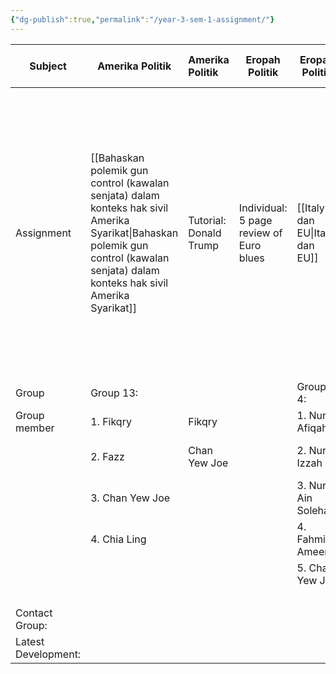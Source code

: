 ```yaml
---
{"dg-publish":true,"permalink":"/year-3-sem-1-assignment/"}
---
```



| Subject             | Amerika Politik                                                                             | Amerika Politik        | Eropah Politik                          | Eropah Politik               | Ekonomi Politik Antarabangsa                                             | Ekonomi Politik Antarabangsa | Politik dan Hubungan Etnik                                                                                   | Politik dan Masyarakat |
| ------------------- | ------------------------------------------------------------------------------------------- |:---------------------- | --------------------------------------- | ---------------------------- | ------------------------------------------------------------------------ | ---------------------------- | ------------------------------------------------------------------------------------------------------------ | ---------------------- |
| Assignment          | [[Bahaskan polemik gun control (kawalan senjata) dalam konteks hak sivil Amerika Syarikat\|Bahaskan polemik gun control (kawalan senjata) dalam konteks hak sivil Amerika Syarikat]] | Tutorial: Donald Trump | Individual: 5 page review of Euro blues | [[Italy dan EU\|Italy dan EU]] | [[Spaces/Sem 5/SKSJ3143 Ekonomi Politik Antarabangsa (EPA)/EPA Esei Kumpulan/Cadangan Dasar dalam Konteks Ekonomi Antarabangsa untuk Mengatasi Kebanjiran Pekerja Asing\|Spaces/Sem 5/SKSJ3143 Ekonomi Politik Antarabangsa (EPA)/EPA Esei Kumpulan/Cadangan Dasar dalam Konteks Ekonomi Antarabangsa untuk Mengatasi Kebanjiran Pekerja Asing]] | [[The Political Economy of Data\|The Political Economy of Data]]                  | [['Konflik etnik berupaya mewujudkan gerakan pemisah'. Bincangkan berdasarkan kajian kes di Asia Tenggara.\|'Konflik etnik berupaya mewujudkan gerakan pemisah'. Bincangkan berdasarkan kajian kes di Asia Tenggara.]] | [[Sosiologikal Imaginasi- Beg dan tempat duduk\|Sosiologikal Imaginasi- Beg dan tempat duduk]]         |
| Group               | Group 13:                                                                                   |                        |                                         | Group 4:                     | Group 3                                                                  |                              | Group 5:                                                                                                     | Group 9:               |
| Group member        | 1. Fikqry                                                                                   | Fikqry                 |                                         | 1. Nur Afiqah                | 1. Nur Ain Natasha Binti Mohamed Yusri                                   |                              | 1. Nur Hidayah Binti Zubairi                                                                                 | 1. Aiman Koin          |
|                     | 2. Fazz                                                                                     | Chan Yew Joe           |                                         | 2. Nur Izzah                 | 2. Nur Rahwani Atikah Binti Mohd Rani                                    |                              | 2. Syahidah Binti Sudin                                                                                      | 2. Aiman Najmi         |
|                     | 3. Chan Yew Joe                                                                             |                        |                                         | 3. Nur Ain Solehah           | 3. Khairul Nur Allyana Binti Abdul Qadir                                 |                              | 3. Chan Yew Joe                                                                                              | 3. Faiz                |
|                     | 4. Chia Ling                                                                                |                        |                                         | 4. Fahmida Ameera            | 4. Poh Chia Ling                                                         |                              | 4. Poh Chia Ling                                                                                             | 4. Farid               |
|                     |                                                                                             |                        |                                         | 5. Chan Yew Joe              | 5. Nur Farah Nabilah binti Ahmad Nasri                                   |                              | 5. Faz                                                                                                       | 5. Yew Joe             |
|                     |                                                                                             |                        |                                         |                              | 6. Chan Yew Joe                                                          |                              |                                                                                                              |                        |
| Contact Group:      |                                                                                             |                        |                                         |                              |                                                                          |                              |                                                                                                              |                        |
| Latest Development: |                                                                                             |                        |                                         |                              |                                                                          |                              |                                                                                                              |                        |